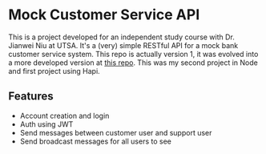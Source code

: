 # Mock Customer Service API

This is a project developed for an independent study course with Dr. Jianwei Niu at UTSA. It's a (very) simple RESTful API for a mock bank customer service system. This repo is actually version 1, it was evolved into a more developed version at [this repo](https://github.com/shawnmaten/node-message-api). This was my second project in Node and first project using Hapi.

## Features
- Account creation and login
- Auth using JWT
- Send messages between customer user and support user
- Send broadcast messages for all users to see
